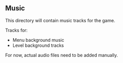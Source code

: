 ## Music

This directory will contain music tracks for the game.

Tracks for:
- Menu background music
- Level background tracks

For now, actual audio files need to be added manually.
